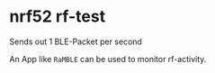 # nrf52 rf-test

Sends out 1 BLE-Packet per second

An App like `RaMBLE` can be used to monitor rf-activity.
